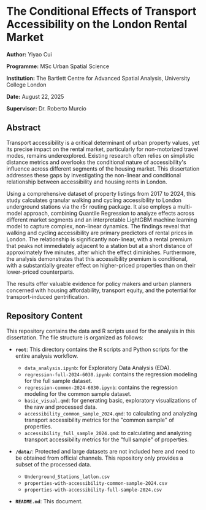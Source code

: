 # The Conditional Effects of Transport Accessibility on the London Rental Market

**Author:** Yiyao Cui

**Programme:** MSc Urban Spatial Science

**Institution:** The Bartlett Centre for Advanced Spatial Analysis, University College London

**Date:** August 22, 2025

**Supervisor:** Dr. Roberto Murcio



## Abstract

Transport accessibility is a critical determinant of urban property values, yet its precise impact on the rental market, particularly for non-motorized travel modes, remains underexplored. Existing research often relies on simplistic distance metrics and overlooks the conditional nature of accessibility's influence across different segments of the housing market. This dissertation addresses these gaps by investigating the non-linear and conditional relationship between accessibility and housing rents in London.

Using a comprehensive dataset of property listings from 2017 to 2024, this study calculates granular walking and cycling accessibility to London underground stations via the r5r routing package. It also employs a multi-model approach, combining Quantile Regression to analyze effects across different market segments and an interpretable LightGBM machine learning model to capture complex, non-linear dynamics. The findings reveal that walking and cycling accessibility are primary predictors of rental prices in London. The relationship is significantly non-linear, with a rental premium that peaks not immediately adjacent to a station but at a short distance of approximately five minutes, after which the effect diminishes. Furthermore, the analysis demonstrates that this accessibility premium is conditional, with a substantially greater effect on higher-priced properties than on their lower-priced counterparts.

The results offer valuable evidence for policy makers and urban planners concerned with housing affordability, transport equity, and the potential for transport-induced gentrification.



## Repository Content

This repository contains the data and R scripts used for the analysis in this dissertation. The file structure is organized as follows:

- **`root`**: This directory contains the R scripts and Python scripts for the entire analysis workflow.
  - `data_analysis.ipynb`: for Exploratory Data Analysis (EDA).
  - `regression-full-2024-6030.ipynb`: contains the regression modeling for the full sample dataset.
  - `regression-common-2024-6030.ipynb`: contains the regression modeling for the common sample dataset.
  - `basic_visual.qmd`: for generating basic, exploratory visualizations of the raw and processed data.
  - `accessibility_common_sample_2024.qmd`: to calculating and analyzing transport accessibility metrics for the "common sample" of properties.
  - `accessibility_full_sample_2024.qmd`: to calculating and analyzing transport accessibility metrics for the "full sample" of properties.

- **`/data/`**: Protected and large datasets are not included here and need to be obtained from official channels. This repository only provides a subset of the processed data.
  - `Underground_Stations_latlon.csv`
  - `properties-with-accessibility-common-sample-2024.csv`
  - `properties-with-accessibility-full-sample-2024.csv`

- **`README.md`**: This document.

